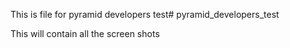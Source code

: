 This is file for pyramid developers test# pyramid_developers_test

This will contain all the screen shots